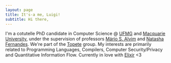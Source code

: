 ```yaml
---
layout: page
title: It's-a me, Luigi!
subtitle: Hi there,
---
```



I'm a cotutelle PhD candidate in Computer Science @
[UFMG](https://ppgcc.dcc.ufmg.br) and [Macquarie
University](https://www.mq.edu.au/), under the supervision of professors
[Mário S. Alvim](https://homepages.dcc.ufmg.br/~msalvim/) and [Natasha
Fernandes](https://researchers.mq.edu.au/en/persons/natasha-fernandes).
We're part of the [Topete](https://topete.science) group. My interests
are primarily related to Programming Languages, Compilers, Computer
Security/Privacy and Quantitative Information Flow. Currently in love
with [Elixir](https://elixir-lang.org/) <3
